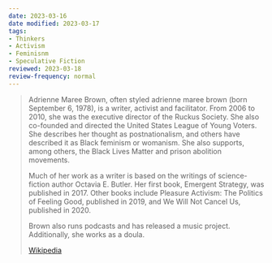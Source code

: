 ```yaml
---
date: 2023-03-16
date modified: 2023-03-17
tags:
- Thinkers
- Activism
- Feminisnm
- Speculative Fiction
reviewed: 2023-03-18
review-frequency: normal
---
```

> Adrienne Maree Brown, often styled adrienne maree brown (born September 6, 1978), is a writer, activist and facilitator. From 2006 to 2010, she was the executive director of the Ruckus Society. She also co-founded and directed the United States League of Young Voters. She describes her thought as postnationalism, and others have described it as Black feminism or womanism. She also supports, among others, the Black Lives Matter and prison abolition movements.
>
> Much of her work as a writer is based on the writings of science-fiction author Octavia E. Butler. Her first book, Emergent Strategy, was published in 2017. Other books include Pleasure Activism: The Politics of Feeling Good, published in 2019, and We Will Not Cancel Us, published in 2020.
>
> Brown also runs podcasts and has released a music project. Additionally, she works as a doula.
>
> [Wikipedia](https://en.wikipedia.org/wiki/Adrienne%20Maree%20Brown)
